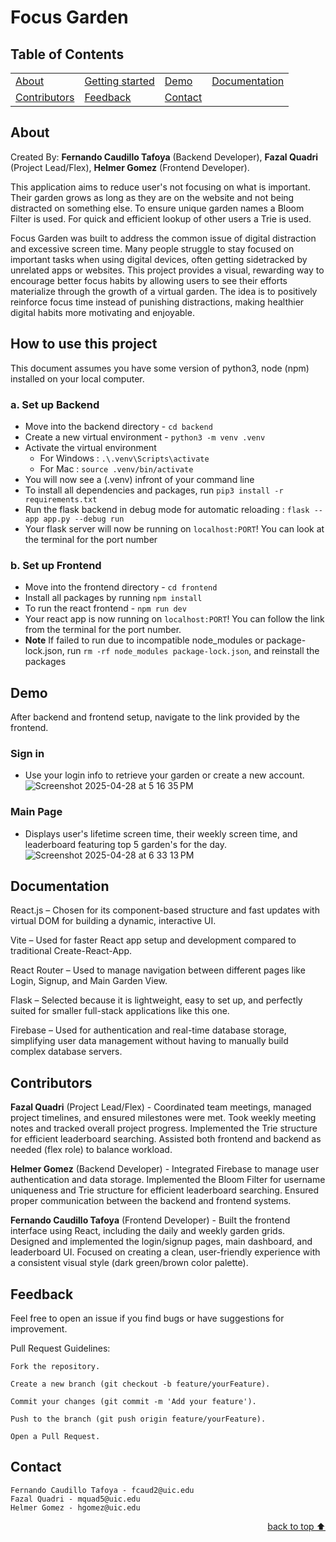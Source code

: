 # Focus Garden

## Table of Contents<!-- Optional -->
<!-- 
* This section is optional, yet having a contents table 
* helps keeping your README readable and more professional.
* 
* If you are not familiar with HTML, no worries we all been there :D 
* Review learning resources to create anchor links. 
-->

    
<dev align="center">
    <table align="center">
        <tr>
            <td><a href="#about">About</a></td>        
            <td><a href="#how-to-use-this-project">Getting started</td>
            <td><a href="#demo">Demo</a></td>
            <td><a href="#documentation">Documentation</a></td>
        </tr>
        <tr>
            <td><a href="#contributors">Contributors</a></td>
            <td><a href="#feedback">Feedback</a></td>
            <td><a href="#contact">Contact</a></td>
        </tr>
    </table>
</dev>

## About<!-- Required -->
Created By:
**Fernando Caudillo Tafoya** (Backend Developer),
**Fazal Quadri** (Project Lead/Flex),
**Helmer Gomez** (Frontend Developer).

This application aims to reduce user's not focusing on what is important. Their garden grows as long as they are on the website and not being distracted on something else. To ensure unique garden names a Bloom Filter is used. For quick and efficient lookup of other users a Trie is used.


Focus Garden was built to address the common issue of digital distraction and excessive screen time. Many people struggle to stay focused on important tasks when using digital devices, often getting sidetracked by unrelated apps or websites. This project provides a visual, rewarding way to encourage better focus habits by allowing users to see their efforts materialize through the growth of a virtual garden. The idea is to positively reinforce focus time instead of punishing distractions, making healthier digital habits more motivating and enjoyable.

## How to use this project<!-- Required -->

This document assumes you have some version of python3, node (npm) installed on your local computer.

### a. Set up Backend
* Move into the backend directory -  ` cd backend `
* Create a new virtual environment - ` python3 -m venv .venv `
* Activate the virtual environment
  * For Windows : ` .\.venv\Scripts\activate `
  * For Mac : ` source .venv/bin/activate `
* You will now see a (.venv) infront of your command line
* To install all dependencies and packages, run ` pip3 install -r requirements.txt `
* Run the flask backend in debug mode for automatic reloading : ` flask --app app.py --debug run `
*  Your flask server will now be running on ` localhost:PORT `! You can look at the terminal for the port number

### b. Set up Frontend
* Move into the frontend directory - ` cd frontend `
* Install all packages by running ` npm install `
* To run the react frontend - ` npm run dev `
* Your react app is now running on ` localhost:PORT `! You can follow the link from the terminal for the port number.
* **Note** If failed to run due to incompatible node_modules or package-lock.json, run ` rm -rf node_modules package-lock.json `, and reinstall the packages

## Demo<!-- Required -->

After backend and frontend setup, navigate to the link provided by the frontend.

### Sign in
* Use your login info to retrieve your garden or create a new account.
![Screenshot 2025-04-28 at 5 16 35 PM](https://github.com/user-attachments/assets/ad6b9ff0-20ca-439b-a7ed-2ecad4c36725)

### Main Page
* Displays user's lifetime screen time, their weekly screen time, and leaderboard featuring top 5 garden's for the day.
![Screenshot 2025-04-28 at 6 33 13 PM](https://github.com/user-attachments/assets/d6ed488d-b124-406e-9cd5-d2bdad3b91b0)



## Documentation<!-- Optional -->
<!-- 
* 
* 
-->
React.js – Chosen for its component-based structure and  fast updates with virtual DOM for building a dynamic, interactive UI.

Vite – Used for faster React app setup and development compared to traditional Create-React-App.

React Router – Used to manage navigation between different pages like Login, Signup, and Main Garden View.

Flask – Selected because it is lightweight, easy to set up, and perfectly suited for smaller full-stack applications like this one.

Firebase – Used for authentication and real-time database storage, simplifying user data management without having to manually build complex database servers.

## Contributors<!-- Required -->
**Fazal Quadri** (Project Lead/Flex) - 
    Coordinated team meetings, managed project timelines, and ensured milestones were met.
    Took weekly meeting notes and tracked overall project progress.
    Implemented the Trie structure for efficient leaderboard searching.
    Assisted both frontend and backend as needed (flex role) to balance workload.

**Helmer Gomez** (Backend Developer) - 
    Integrated Firebase to manage user authentication and data storage.
    Implemented the Bloom Filter for username uniqueness and Trie structure for efficient leaderboard searching.
    Ensured proper communication between the backend and frontend systems.

**Fernando Caudillo Tafoya** (Frontend Developer) - 
    Built the frontend interface using React, including the daily and weekly garden grids.
    Designed and implemented the login/signup pages, main dashboard, and leaderboard UI.
    Focused on creating a clean, user-friendly experience with a consistent visual style (dark green/brown color palette).


## Feedback<!-- Required -->
<!-- 
* You can add contacts information like your email and social media account 
* 

* Also it's common to add some PR guidance.
-->
Feel free to open an issue if you find bugs or have suggestions for improvement.

Pull Request Guidelines:

    Fork the repository.

    Create a new branch (git checkout -b feature/yourFeature).

    Commit your changes (git commit -m 'Add your feature').

    Push to the branch (git push origin feature/yourFeature).

    Open a Pull Request.

## Contact<!-- Required -->
<!-- 
* add your email and contact info here
* 
-->
    Fernando Caudillo Tafoya - fcaud2@uic.edu
    Fazal Quadri - mquad5@uic.edu
    Helmer Gomez - hgomez@uic.edu

<p align="right"><a href="#about">back to top ⬆️</a></p>
